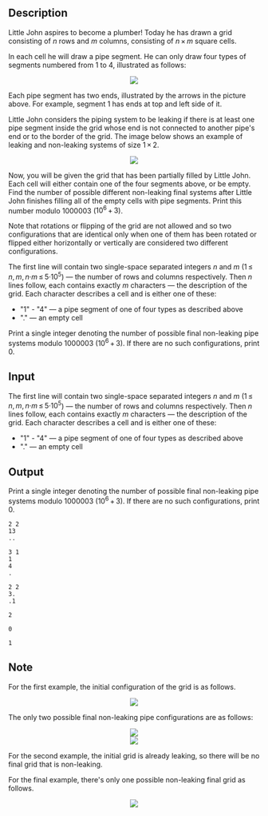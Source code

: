 ## Description

<div><p>Little John aspires to become a plumber! Today he has drawn a grid consisting of <span class="tex-span"><i>n</i></span> rows and <span class="tex-span"><i>m</i></span> columns, consisting of <span class="tex-span"><i>n</i> × <i>m</i></span> square cells.</p><p>In each cell he will draw a pipe segment. He can only draw four types of segments numbered from <span class="tex-span">1</span> to <span class="tex-span">4</span>, illustrated as follows:</p><center> <img class="tex-graphics" src="file://KX1sl8qH.png" style="max-width: 100.0%;max-height: 100.0%;"> </center><p>Each pipe segment has two ends, illustrated by the arrows in the picture above. For example, segment <span class="tex-span">1</span> has ends at top and left side of it.</p><p>Little John considers the piping system to be leaking if there is at least one pipe segment inside the grid whose end is not connected to another pipe's end or to the border of the grid. The image below shows an example of leaking and non-leaking systems of size <span class="tex-span">1 × 2</span>.</p><center> <img class="tex-graphics" src="file://diyls94q.png" style="max-width: 100.0%;max-height: 100.0%;"> </center><p>Now, you will be given the grid that has been partially filled by Little John. Each cell will either contain one of the four segments above, or be empty. Find the number of possible different non-leaking final systems after Little John finishes filling <span class="tex-font-style-bf">all</span> of the empty cells with pipe segments. Print this number modulo <span class="tex-span">1000003</span> (<span class="tex-span">10<sup class="upper-index">6</sup> + 3</span>).</p><p>Note that rotations or flipping of the grid are not allowed and so two configurations that are identical only when one of them has been rotated or flipped either horizontally or vertically are considered two different configurations.</p></div><div class="input-specification"><p>The first line will contain two single-space separated integers <span class="tex-span"><i>n</i></span> and <span class="tex-span"><i>m</i></span> (<span class="tex-span">1 ≤ <i>n</i>, <i>m</i>, <i>n</i>·<i>m</i> ≤ 5·10<sup class="upper-index">5</sup></span>) — the number of rows and columns respectively. Then <span class="tex-span"><i>n</i></span> lines follow, each contains exactly <span class="tex-span"><i>m</i></span> characters — the description of the grid. Each character describes a cell and is either one of these: </p><ul> <li> "<span class="tex-font-style-tt">1</span>" - "<span class="tex-font-style-tt">4</span>" — a pipe segment of one of four types as described above </li><li> "<span class="tex-font-style-tt">.</span>" — an empty cell </li></ul></div><div class="output-specification"><p>Print a single integer denoting the number of possible final non-leaking pipe systems modulo <span class="tex-span">1000003</span> (<span class="tex-span">10<sup class="upper-index">6</sup> + 3</span>). If there are no such configurations, print <span class="tex-span">0</span>.</p></div>

## Input

<p>The first line will contain two single-space separated integers <span class="tex-span"><i>n</i></span> and <span class="tex-span"><i>m</i></span> (<span class="tex-span">1 ≤ <i>n</i>, <i>m</i>, <i>n</i>·<i>m</i> ≤ 5·10<sup class="upper-index">5</sup></span>) — the number of rows and columns respectively. Then <span class="tex-span"><i>n</i></span> lines follow, each contains exactly <span class="tex-span"><i>m</i></span> characters — the description of the grid. Each character describes a cell and is either one of these: </p><ul> <li> "<span class="tex-font-style-tt">1</span>" - "<span class="tex-font-style-tt">4</span>" — a pipe segment of one of four types as described above </li><li> "<span class="tex-font-style-tt">.</span>" — an empty cell </li></ul>

## Output

<p>Print a single integer denoting the number of possible final non-leaking pipe systems modulo <span class="tex-span">1000003</span> (<span class="tex-span">10<sup class="upper-index">6</sup> + 3</span>). If there are no such configurations, print <span class="tex-span">0</span>.</p>





```input1
2 2
13
..

```




```input2
3 1
1
4
.

```




```input3
2 2
3.
.1

```




```output1
2

```




```output2
0

```




```output3
1

```



## Note

<p>For the first example, the initial configuration of the grid is as follows. </p><center> <img class="tex-graphics" src="file://n7oh83Hd.png" style="max-width: 100.0%;max-height: 100.0%;"> </center><p>The only two possible final non-leaking pipe configurations are as follows:</p><center> <img class="tex-graphics" src="file://rFtCHNPe.png" style="max-width: 100.0%;max-height: 100.0%;"> </center><center> <img class="tex-graphics" src="file://5FFKWs8Y.png" style="max-width: 100.0%;max-height: 100.0%;"> </center><p>For the second example, the initial grid is already leaking, so there will be no final grid that is non-leaking.</p><p>For the final example, there's only one possible non-leaking final grid as follows.</p><center> <img class="tex-graphics" src="file://knvHp3Xg.png" style="max-width: 100.0%;max-height: 100.0%;"> </center>
